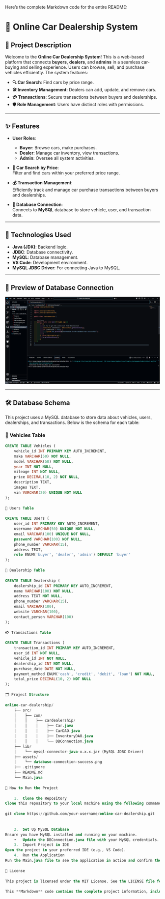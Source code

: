 Here’s the complete Markdown code for the entire README:

# 🚗 **Online Car Dealership System**

## 📜 **Project Description**

Welcome to the **Online Car Dealership System**! This is a web-based platform that connects **buyers**, **dealers**, and **admins** in a seamless car-buying and selling experience. Users can browse, sell, and purchase vehicles efficiently. The system features:

- **🔍 Car Search**: Find cars by price range.
- **🛠️ Inventory Management**: Dealers can add, update, and remove cars.
- **💳 Transactions**: Secure transactions between buyers and dealerships.
- **🛡️ Role Management**: Users have distinct roles with permissions.

---

## ✨ **Features**

- **User Roles**:  
    - **Buyer**: Browse cars, make purchases.
    - **Dealer**: Manage car inventory, view transactions.
    - **Admin**: Oversee all system activities.

- **🔎 Car Search by Price**:  
  Filter and find cars within your preferred price range.

- **💰 Transaction Management**:  
  Efficiently track and manage car purchase transactions between buyers and dealerships.

- **🔗 Database Connection**:  
  Connects to **MySQL** database to store vehicle, user, and transaction data.

---

## 🚀 **Technologies Used**

- **Java (JDK)**: Backend logic.
- **JDBC**: Database connectivity.
- **MySQL**: Database management.
- **VS Code**: Development environment.
- **MySQL JDBC Driver**: For connecting Java to MySQL.

---

## 🎨 **Preview of Database Connection**

![Database Connection Successful](./assets/database-connection-success.png)

---

## 🛠️ **Database Schema**

This project uses a MySQL database to store data about vehicles, users, dealerships, and transactions. Below is the schema for each table:

### 🚗 **Vehicles Table**

```sql
CREATE TABLE Vehicles (
    vehicle_id INT PRIMARY KEY AUTO_INCREMENT,
    make VARCHAR(50) NOT NULL,
    model VARCHAR(50) NOT NULL,
    year INT NOT NULL,
    mileage INT NOT NULL,
    price DECIMAL(10, 2) NOT NULL,
    description TEXT,
    images TEXT,
    vin VARCHAR(20) UNIQUE NOT NULL
);

👤 Users Table

CREATE TABLE Users (
    user_id INT PRIMARY KEY AUTO_INCREMENT,
    username VARCHAR(50) UNIQUE NOT NULL,
    email VARCHAR(100) UNIQUE NOT NULL,
    password VARCHAR(100) NOT NULL,
    phone_number VARCHAR(15),
    address TEXT,
    role ENUM('buyer', 'dealer', 'admin') DEFAULT 'buyer'
);

🏢 Dealership Table

CREATE TABLE Dealership (
    dealership_id INT PRIMARY KEY AUTO_INCREMENT,
    name VARCHAR(100) NOT NULL,
    address TEXT NOT NULL,
    phone_number VARCHAR(15),
    email VARCHAR(100),
    website VARCHAR(100),
    contact_person VARCHAR(100)
);

💳 Transactions Table

CREATE TABLE Transactions (
    transaction_id INT PRIMARY KEY AUTO_INCREMENT,
    user_id INT NOT NULL,
    vehicle_id INT NOT NULL,
    dealership_id INT NOT NULL,
    purchase_date DATE NOT NULL,
    payment_method ENUM('cash', 'credit', 'debit', 'loan') NOT NULL,
    total_price DECIMAL(10, 2) NOT NULL
);

🗂️ Project Structure

online-car-dealership/
    ├── src/
    │    ├── com/
    │    │    ├── cardealership/
    │    │    │    ├── Car.java
    │    │    │    ├── CarDAO.java
    │    │    │    ├── InventoryDAO.java
    │    │    │    └── DBConnection.java
    ├── lib/
    │    └── mysql-connector-java-x.x.x.jar (MySQL JDBC Driver)
    ├── assets/
    │    └── database-connection-success.png
    ├── .gitignore
    ├── README.md
    └── Main.java

🏁 How to Run the Project

	1.	Clone the Repository
Clone this repository to your local machine using the following command:

git clone https://github.com/your-username/online-car-dealership.git


	2.	Set Up MySQL Database
Ensure you have MySQL installed and running on your machine.
	•	Update the DBConnection.java file with your MySQL credentials.
	3.	Import Project in IDE
Open the project in your preferred IDE (e.g., VS Code).
	4.	Run the Application
Run the Main.java file to see the application in action and confirm the database connection.

🚨 License

This project is licensed under the MIT License. See the LICENSE file for details.

This **Markdown** code contains the complete project information, including the project description, features, technologies used, database schema, project structure, and instructions on how to run the project.
